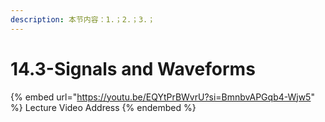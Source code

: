 ```yaml
---
description: 本节内容：1.；2.；3.；
---
```


# 14.3-Signals and Waveforms

{% embed url="https://youtu.be/EQYtPrBWvrU?si=BmnbvAPGqb4-Wjw5" %}
Lecture Video Address
{% endembed %}
